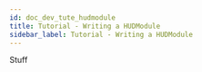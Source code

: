 ```yaml
---
id: doc_dev_tute_hudmodule
title: Tutorial - Writing a HUDModule
sidebar_label: Tutorial - Writing a HUDModule
---
```


Stuff
